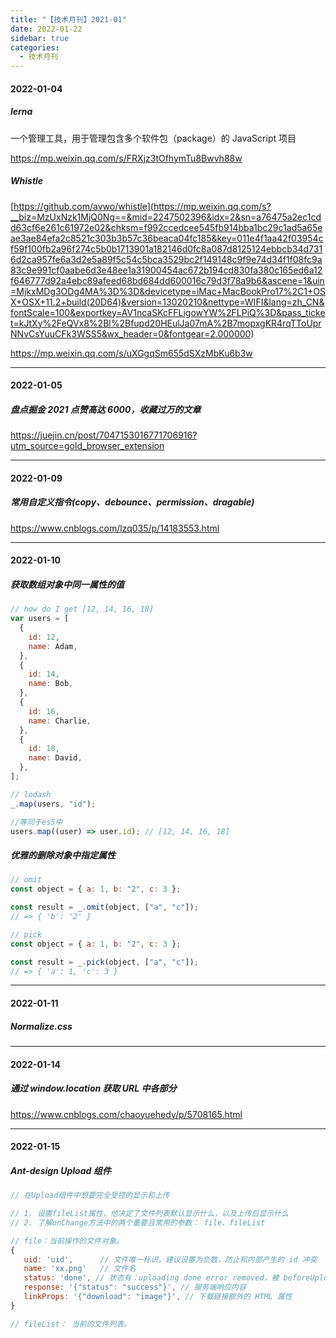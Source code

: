 ```yaml
---
title: "【技术月刊】2021-01"
date: 2022-01-22
sidebar: true
categories:
  - 技术月刊
---
```


<!-- more -->

#### 2022-01-04

##### lerna

一个管理工具，用于管理包含多个软件包（package）的 JavaScript 项目

https://mp.weixin.qq.com/s/FRXjz3tOfhymTu8Bwvh88w

##### Whistle

[https://github.com/avwo/whistle](<https://mp.weixin.qq.com/s?__biz=MzUxNzk1MjQ0Ng==&mid=2247502396&idx=2&sn=a76475a2ec1cdd63cf6e261c61972e02&chksm=f992ccedcee545fb914bba1bc29c1ad5a65eae3ae84efa2c8521c303b3b57c36beaca04fc185&key=011e4f1aa42f03954cf59f100fb2a96f274c5b0b1713901a182146d0fc8a087d8125124ebbcb34d7316d2ca957fe6a3d2e5a89f5c54c5bca3529bc2f149148c9f9e74d34f1f08fc9a83c9e991cf0aabe6d3e48ee1a31900454ac672b194cd830fa380c165ed6a12f646777d92a4ebc89afeed68bd684dd600016c79d3f78a9b6&ascene=1&uin=MjkxMDg3ODg4MA%3D%3D&devicetype=iMac+MacBookPro17%2C1+OSX+OSX+11.2+build(20D64)&version=13020210&nettype=WIFI&lang=zh_CN&fontScale=100&exportkey=AV1ncaSKcFFLigowYW%2FLPiQ%3D&pass_ticket=kJtXy%2FeQVx8%2Bl%2Bfupd20HEulJa07mA%2B7mopxgKR4rqTToUprNNvCsYuuCFk3WSS5&wx_header=0&fontgear=2.000000>)

https://mp.weixin.qq.com/s/uXGgqSm655dSXzMbKu6b3w

---

#### 2022-01-05

##### 盘点掘金 2021 点赞高达 6000，收藏过万的文章

https://juejin.cn/post/7047153016771706916?utm_source=gold_browser_extension

---

#### 2022-01-09

##### 常用自定义指令(copy、debounce、permission、dragable)

https://www.cnblogs.com/lzq035/p/14183553.html

---

#### 2022-01-10

##### 获取数组对象中同一属性的值

```js
// how do I get [12, 14, 16, 18]
var users = [
  {
    id: 12,
    name: Adam,
  },
  {
    id: 14,
    name: Bob,
  },
  {
    id: 16,
    name: Charlie,
  },
  {
    id: 18,
    name: David,
  },
];

// lodash
_.map(users, "id");

//等同于es5中
users.map((user) => user.id); // [12, 14, 16, 18]
```

##### 优雅的删除对象中指定属性

```js
// omit
const object = { a: 1, b: "2", c: 3 };

const result = _.omit(object, ["a", "c"]);
// => { 'b': '2' }

// pick
const object = { a: 1, b: "2", c: 3 };

const result = _.pick(object, ["a", "c"]);
// => { 'a': 1, 'c': 3 }
```

---

#### 2022-01-11

##### Normalize.css

---

#### 2022-01-14

##### 通过 window.location 获取 URL 中各部分

https://www.cnblogs.com/chaoyuehedy/p/5708165.html

---

#### 2022-01-15

##### Ant-design Upload 组件

```js
// 在Upload组件中想要完全受控的显示和上传

// 1. 设置fileList属性，他决定了文件列表默认显示什么，以及上传后显示什么
// 2. 了解onChange方法中的两个重要且常用的参数： file、fileList

// file：当前操作的文件对象。
{
   uid: 'uid',      // 文件唯一标识，建议设置为负数，防止和内部产生的 id 冲突
   name: 'xx.png'   // 文件名
   status: 'done', // 状态有：uploading done error removed，被 beforeUpload 拦截的文件没有 status 属性
   response: '{"status": "success"}', // 服务端响应内容
   linkProps: '{"download": "image"}', // 下载链接额外的 HTML 属性
}

// fileList： 当前的文件列表。
```

